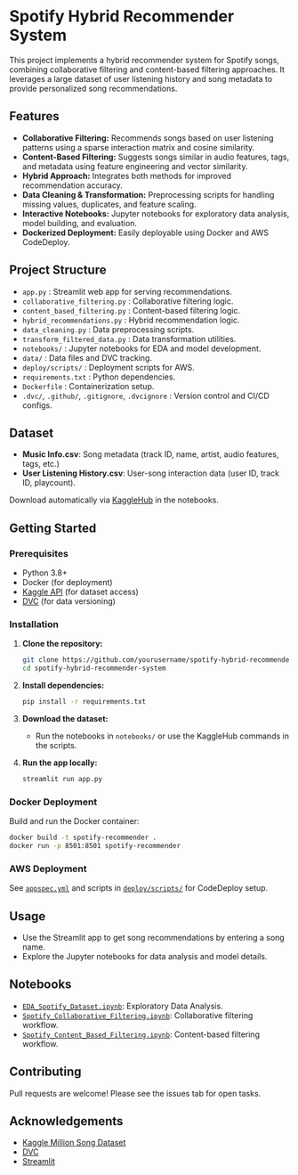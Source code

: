 # Spotify Hybrid Recommender System

This project implements a hybrid recommender system for Spotify songs, combining collaborative filtering and content-based filtering approaches. It leverages a large dataset of user listening history and song metadata to provide personalized song recommendations.

## Features

- **Collaborative Filtering:** Recommends songs based on user listening patterns using a sparse interaction matrix and cosine similarity.
- **Content-Based Filtering:** Suggests songs similar in audio features, tags, and metadata using feature engineering and vector similarity.
- **Hybrid Approach:** Integrates both methods for improved recommendation accuracy.
- **Data Cleaning & Transformation:** Preprocessing scripts for handling missing values, duplicates, and feature scaling.
- **Interactive Notebooks:** Jupyter notebooks for exploratory data analysis, model building, and evaluation.
- **Dockerized Deployment:** Easily deployable using Docker and AWS CodeDeploy.

## Project Structure

- `app.py` : Streamlit web app for serving recommendations.
- `collaborative_filtering.py` : Collaborative filtering logic.
- `content_based_filtering.py` : Content-based filtering logic.
- `hybrid_recommendations.py` : Hybrid recommendation logic.
- `data_cleaning.py` : Data preprocessing scripts.
- `transform_filtered_data.py` : Data transformation utilities.
- `notebooks/` : Jupyter notebooks for EDA and model development.
- `data/` : Data files and DVC tracking.
- `deploy/scripts/` : Deployment scripts for AWS.
- `requirements.txt` : Python dependencies.
- `Dockerfile` : Containerization setup.
- `.dvc/`, `.github/`, `.gitignore`, `.dvcignore` : Version control and CI/CD configs.

## Dataset

- **Music Info.csv**: Song metadata (track ID, name, artist, audio features, tags, etc.)
- **User Listening History.csv**: User-song interaction data (user ID, track ID, playcount).

Download automatically via [KaggleHub](https://github.com/kagglehub/kagglehub) in the notebooks.

## Getting Started

### Prerequisites

- Python 3.8+
- Docker (for deployment)
- [Kaggle API](https://github.com/Kaggle/kaggle-api) (for dataset access)
- [DVC](https://dvc.org/) (for data versioning)

### Installation

1. **Clone the repository:**
   ```sh
   git clone https://github.com/yourusername/spotify-hybrid-recommender-system.git
   cd spotify-hybrid-recommender-system
   ```

2. **Install dependencies:**
   ```sh
   pip install -r requirements.txt
   ```

3. **Download the dataset:**
   - Run the notebooks in `notebooks/` or use the KaggleHub commands in the scripts.

4. **Run the app locally:**
   ```sh
   streamlit run app.py
   ```

### Docker Deployment

Build and run the Docker container:
```sh
docker build -t spotify-recommender .
docker run -p 8501:8501 spotify-recommender
```

### AWS Deployment

See [`appspec.yml`](appspec.yml) and scripts in [`deploy/scripts/`](deploy/scripts/) for CodeDeploy setup.

## Usage

- Use the Streamlit app to get song recommendations by entering a song name.
- Explore the Jupyter notebooks for data analysis and model details.

## Notebooks

- [`EDA_Spotify_Dataset.ipynb`](notebooks/EDA_Spotify_Dataset.ipynb): Exploratory Data Analysis.
- [`Spotify_Collaborative_Filtering.ipynb`](notebooks/Spotify_Collaborative_Filtering.ipynb): Collaborative filtering workflow.
- [`Spotify_Content_Based_Filtering.ipynb`](notebooks/Spotify_Content_Based_Filtering.ipynb): Content-based filtering workflow.

## Contributing

Pull requests are welcome! Please see the issues tab for open tasks.


## Acknowledgements

- [Kaggle Million Song Dataset](https://www.kaggle.com/datasets/undefinenull/million-song-dataset-spotify-lastfm)
- [DVC](https://dvc.org/)
- [Streamlit](https://streamlit.io/)
